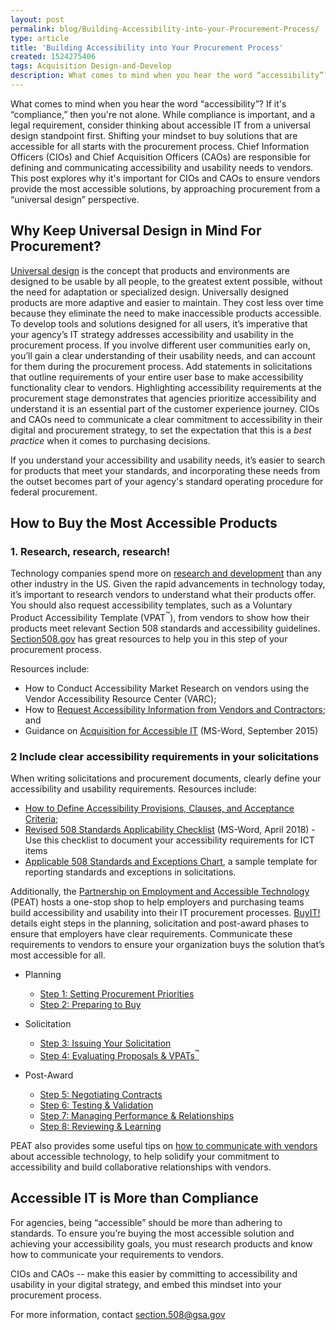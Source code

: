 ```yaml
---
layout: post
permalink: blog/Building-Accessibility-into-your-Procurement-Process/
type: article
title: 'Building Accessibility into Your Procurement Process'
created: 1524275406
tags: Acquisition Design-and-Develop
description: What comes to mind when you hear the word “accessibility”? If it's “compliance,” then you're not alone. While compliance is important, and a legal requirement, consider thinking about accessible IT from a universal design standpoint first.
---
```


What comes to mind when you hear the word &ldquo;accessibility&rdquo;? If it's &ldquo;compliance,&rdquo; then you're not alone. While compliance is important, and a legal requirement, consider thinking about accessible IT from a universal design standpoint first. Shifting your mindset to buy solutions that are accessible for all starts with the procurement process. Chief Information Officers (CIOs) and Chief Acquisition Officers (CAOs) are responsible for defining and communicating accessibility and usability needs to vendors. This post explores why it's important for CIOs and CAOs to ensure vendors provide the most accessible solutions, by approaching procurement from a &ldquo;universal design&rdquo; perspective.

## Why Keep Universal Design in Mind For Procurement?

[Universal design][1] is the concept that products and environments are designed to be usable by all people, to the greatest extent possible, without the need for adaptation or specialized design. Universally designed products are more adaptive and easier to maintain. They cost less over time because they eliminate the need to make inaccessible products accessible. To develop tools and solutions designed for all users, it&rsquo;s imperative that your agency&rsquo;s IT strategy addresses accessibility and usability in the procurement process. If you involve different user communities early on, you&rsquo;ll gain a clear understanding of their usability needs, and can account for them during the procurement process. Add statements in solicitations that outline requirements of your entire user base to make accessibility functionality clear to vendors. Highlighting accessibility requirements at the procurement stage demonstrates that agencies prioritize accessibility and understand it is an essential part of the customer experience journey. CIOs and CAOs need to communicate a clear commitment to accessibility in their digital and procurement strategy, to&nbsp;set the expectation that this is a _best practice_ when it comes to purchasing decisions.

If you understand your accessibility and usability needs, it&rsquo;s easier to search for products that meet your standards, and incorporating these needs from the outset becomes part of your agency's standard operating procedure for federal procurement.

## How to Buy the Most Accessible Products

### 1. Research, research, research!

Technology companies spend more on [research and development][2] than any other industry in the US. Given the rapid advancements in technology today, it&rsquo;s important to research vendors to understand what their products offer. You should also request accessibility templates, such as a Voluntary Product Accessibility Template (VPAT<sup>&trade;</sup>), from vendors to show how their products meet relevant Section 508 standards and accessibility guidelines. [Section508.gov][3] has great resources to help you in this step of your procurement process.

Resources include:

  * How to Conduct Accessibility Market Research on vendors using the Vendor Accessibility Resource Center (VARC);
  * How to [Request Accessibility Information from Vendors and Contractors][4]; and
  * Guidance on [Acquisition for Accessible IT][5]&nbsp;(MS-Word, September 2015)

### 2 Include clear accessibility requirements in your solicitations

When writing solicitations and procurement documents, clearly define your accessibility and usability requirements. Resources include:

  * [How to Define Accessibility Provisions, Clauses, and Acceptance Criteria][6];
  * [Revised 508 Standards Applicability Checklist][7]&nbsp;(MS-Word, April&nbsp;2018) - Use this checklist to document your accessibility requirements for ICT items
  * [Applicable 508 Standards and Exceptions Chart][8], a sample template for reporting standards and exceptions in solicitations.

Additionally, the [Partnership on Employment and Accessible Technology][9] (PEAT) hosts a one-stop shop to help employers and purchasing teams build accessibility and usability into their IT procurement processes. [BuyIT!][10] details eight steps in the planning, solicitation and post-award phases to ensure that employers have clear requirements. Communicate these requirements to vendors to ensure your organization buys the solution that&rsquo;s most accessible for all.

  * Planning
      * [Step 1: Setting Procurement Priorities][11] 
      * [Step 2: Preparing to Buy][12]

  * Solicitation
      * [Step 3: Issuing Your Solicitation][13]
      * [Step 4: Evaluating Proposals & VPATs<sup>&trade;</sup>][14]
  * ​Post-Award
      * [Step 5: Negotiating Contracts][15]
      * [Step 6: Testing & Validation][16]
      * [Step 7: Managing Performance & Relationships][17]
      * [Step 8: Reviewing & Learning][18]

PEAT also provides some useful tips on [how to communicate with vendors][19] about accessible technology, to help solidify your commitment to accessibility and build collaborative relationships with vendors.

## Accessible IT is More than Compliance

For agencies, being &ldquo;accessible&rdquo; should be more than adhering to standards. To ensure you&rsquo;re buying the most accessible solution and achieving your accessibility goals, you must research products and know how to communicate your requirements to vendors.

CIOs and CAOs -- make this easier by committing to accessibility and usability in your digital strategy, and embed this mindset into your procurement process.

For more information, contact <section.508@gsa.gov>

&nbsp;

 [1]: https://www.section508.gov/develop/universal-design/
 [2]: https://www.recode.net/2017/9/1/16236506/tech-amazon-apple-gdp-spending-productivity
 [3]: {{site.baseurl}}/
 [4]: {{site.baseurl}}/buy/request-accessibility-information
 [5]: https://assets.section508.gov/files/Guidance-on-Acquisition-for-Accessible-EIT-20150921.docx
 [6]: {{site.baseurl}}/buy/define-accessibility-criteria
 [7]: https://assets.section508.gov/files/Revised%20508%20Standards%20Applicability%20Checklist%20%287%29.docx
 [8]: {{site.baseurl}}/buy/standards-exceptions
 [9]: https://www.peatworks.org/
 [10]: http://www.peatworks.org/Buy-IT
 [11]: https://www.peatworks.org/digital-accessibility-toolkits/buy-it/step-1-setting-procurement-priorities/
 [12]: https://www.peatworks.org/digital-accessibility-toolkits/buy-it/step-2-preparing-to-buy/
 [13]: https://www.peatworks.org/digital-accessibility-toolkits/buy-it/step-3-issuing-your-solicitation/
 [14]: https://www.peatworks.org/digital-accessibility-toolkits/buy-it/step-4-evaluating-proposals-vpats/
 [15]: https://www.peatworks.org/digital-accessibility-toolkits/buy-it/step-5-negotiating-contracts/
 [16]: https://www.peatworks.org/digital-accessibility-toolkits/buy-it/step-6-testing-validation/
 [17]: https://www.peatworks.org/digital-accessibility-toolkits/buy-it/step-7-managing-performance-relationships/
 [18]: https://www.peatworks.org/digital-accessibility-toolkits/buy-it/step-8-reviewing-learning/
 [19]: https://www.peatworks.org/communication-matters-how-to-talk-to-technology-providers-about-accessibility/
